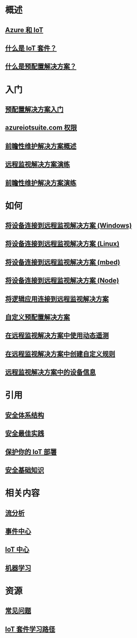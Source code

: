 # 概述
## [Azure 和 IoT](iot-suite-what-is-azure-iot.md)
## [什么是 IoT 套件？](iot-suite-overview.md)
## [什么是预配置解决方案？](iot-suite-what-are-preconfigured-solutions.md)


# 入门
## [预配置解决方案入门](iot-suite-getstarted-preconfigured-solutions.md)
## [azureiotsuite.com 权限](iot-suite-permissions.md)
## [前瞻性维护解决方案概述](iot-suite-predictive-overview.md)
## [远程监视解决方案演练](iot-suite-remote-monitoring-sample-walkthrough.md)
## [前瞻性维护解决方案演练](iot-suite-predictive-walkthrough.md)

# 如何
## [将设备连接到远程监视解决方案 (Windows)](iot-suite-connecting-devices.md)
## [将设备连接到远程监视解决方案 (Linux)](iot-suite-connecting-devices-linux.md)
## [将设备连接到远程监视解决方案 (mbed)](iot-suite-connecting-devices-mbed.md)
## [将设备连接到远程监视解决方案 (Node)](iot-suite-connecting-devices-node.md)
## [将逻辑应用连接到远程监视解决方案](iot-suite-logic-apps-tutorial.md)
## [自定义预配置解决方案](iot-suite-guidance-on-customizing-preconfigured-solutions.md)
## [在远程监视解决方案中使用动态遥测](iot-suite-dynamic-telemetry.md)
## [在远程监视解决方案中创建自定义规则](iot-suite-custom-rule.md)
## [远程监视解决方案中的设备信息](iot-suite-remote-monitoring-device-info.md)

# 引用
## [安全体系结构](iot-security-architecture.md)
## [安全最佳实践](iot-security-best-practices.md)
## [保护你的 IoT 部署](iot-suite-security-deployment.md)
## [安全基础知识](securing-iot-ground-up.md)

# 相关内容
## [流分析](/azure/stream-analytics/)
## [事件中心](/azure/event-hubs/)
## [IoT 中心](/azure/iot-hub/)
## [机器学习](/azure/machine-learning/)

# 资源
## [常见问题](iot-suite-faq.md)
## [IoT 套件学习路径](https://azure.microsoft.com/documentation/learning-paths/iot-suite/)




